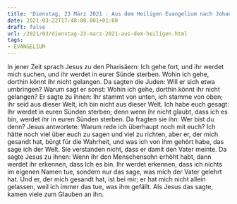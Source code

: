 ```yaml
---
title: 'Dienstag, 23 März 2021 : Aus dem Heiligen Evangelium nach Johannes - Joh 8,21-30.'
date: 2021-03-22T17:48:00.001+01:00
draft: false
url: /2021/03/dienstag-23-marz-2021-aus-dem-heiligen.html
tags: 
- EVANGELIUM
---
```


In jener Zeit sprach Jesus zu den Pharisäern: Ich gehe fort, und ihr werdet mich suchen, und ihr werdet in eurer Sünde sterben. Wohin ich gehe, dorthin könnt ihr nicht gelangen. Da sagten die Juden: Will er sich etwa umbringen? Warum sagt er sonst: Wohin ich gehe, dorthin könnt ihr nicht gelangen? Er sagte zu ihnen: Ihr stammt von unten, ich stamme von oben; ihr seid aus dieser Welt, ich bin nicht aus dieser Welt. Ich habe euch gesagt: Ihr werdet in euren Sünden sterben; denn wenn ihr nicht glaubt, dass ich es bin, werdet ihr in euren Sünden sterben. Da fragten sie ihn: Wer bist du denn? Jesus antwortete: Warum rede ich überhaupt noch mit euch? Ich hätte noch viel über euch zu sagen und viel zu richten, aber er, der mich gesandt hat, bürgt für die Wahrheit, und was ich von ihm gehört habe, das sage ich der Welt. Sie verstanden nicht, dass er damit den Vater meinte. Da sagte Jesus zu ihnen: Wenn ihr den Menschensohn erhöht habt, dann werdet ihr erkennen, dass Ich es bin. Ihr werdet erkennen, dass ich nichts im eigenen Namen tue, sondern nur das sage, was mich der Vater gelehrt hat. Und er, der mich gesandt hat, ist bei mir; er hat mich nicht allein gelassen, weil ich immer das tue, was ihm gefällt. Als Jesus das sagte, kamen viele zum Glauben an ihn.
